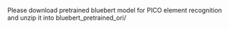 Please download pretrained bluebert model for PICO element recognition and unzip it into bluebert_pretrained_ori/
